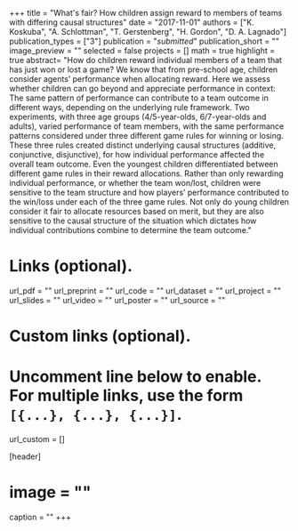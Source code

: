 +++
title = "What's fair? How children assign reward to members of teams with differing causal structures"
date = "2017-11-01"
authors = ["K. Koskuba", "A. Schlottman", "T. Gerstenberg", "H. Gordon", "D. A. Lagnado"]
publication_types = ["3"]
publication = "_submitted_"
publication_short = ""
image_preview = ""
selected = false
projects = []
math = true
highlight = true
abstract= "How do children reward individual members of a team that has just won or lost a game? We know that from pre-school age, children consider agents’ performance when allocating reward. Here we assess whether children can go beyond and appreciate performance in context: The same pattern of performance can contribute to a team outcome in different ways, depending on the underlying rule framework. Two experiments, with three age groups (4/5-year-olds, 6/7-year-olds and adults), varied performance of team members, with the same performance patterns considered under three different game rules for winning or losing. These three rules created distinct underlying causal structures (additive, conjunctive, disjunctive), for how individual performance affected the overall team outcome. Even the youngest children differentiated between different game rules in their reward allocations. Rather than only rewarding individual performance, or whether the team won/lost, children were sensitive to the team structure and how players’ performance contributed to the win/loss under each of the three game rules. Not only do young children consider it fair to allocate resources based on merit, but they are also sensitive to the causal structure of the situation which dictates how individual contributions combine to determine the team outcome."

# Links (optional).
url_pdf = ""
url_preprint = ""
url_code = ""
url_dataset = ""
url_project = ""
url_slides = ""
url_video = ""
url_poster = ""
url_source = ""

# Custom links (optional).
#  Uncomment line below to enable. For multiple links, use the form `[{...}, {...}, {...}]`.
url_custom = []

[header]
# image = ""
caption = ""
+++

